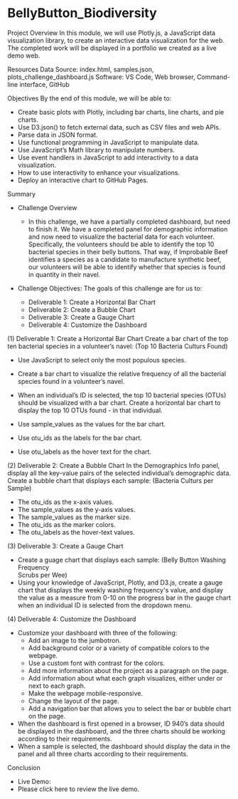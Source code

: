 # BellyButton_Biodiversity

Project Overview
In this module, we will use Plotly.js, a JavaScript data visualization library, to create an interactive data visualization for the web. The completed work will be displayed in a portfolio we created as a live demo web.

Resources
Data Source: index.html, samples.json, plots_challenge_dashboard.js
Software: VS Code, Web browser, Command-line interface, GitHub

Objectives
By the end of this module, we will be able to:

- Create basic plots with Plotly, including bar charts, line charts, and pie charts.
- Use D3.json() to fetch external data, such as CSV files and web APIs.
- Parse data in JSON format.
- Use functional programming in JavaScript to manipulate data.
- Use JavaScript’s Math library to manipulate numbers.
- Use event handlers in JavaScript to add interactivity to a data visualization.
- How to use interactivity to enhance your visualizations.
- Deploy an interactive chart to GitHub Pages.

Summary
- Challenge Overview
    - In this challenge, we have a partially completed dashboard, but need to finish it. We have a completed panel for demographic information and now need to visualize the bacterial data for each volunteer. Specifically, the volunteers should be able to identify the top 10 bacterial species in their belly buttons. That way, if Improbable Beef identifies a species as a candidate to manufacture synthetic beef, our volunteers will be able to identify whether that species is found in quantity in their navel.

- Challenge Objectives: The goals of this challenge are for us to:
    - Deliverable 1: Create a Horizontal Bar Chart
    - Deliverable 2: Create a Bubble Chart
    - Deliverable 3: Create a Gauge Chart
    - Deliverable 4: Customize the Dashboard

(1) Deliverable 1: Create a Horizontal Bar Chart
Create a bar chart of the top ten bacterial species in a volunteer’s navel: (Top 10 Bacteria Culturs Found)
- Use JavaScript to select only the most populous species.
- Create a bar chart to visualize the relative frequency of all the bacterial species found in a volunteer’s navel.
- When an individual’s ID is selected, the top 10 bacterial species (OTUs) should be visualized with a bar chart. Create a horizontal bar chart to display the top 10 OTUs found - in that individual.

- Use sample_values as the values for the bar chart.
- Use otu_ids as the labels for the bar chart.
- Use otu_labels as the hover text for the chart.

(2) Deliverable 2: Create a Bubble Chart
In the Demographics Info panel, display all the key-value pairs of the selected individual’s demographic data.
Create a bubble chart that displays each sample: (Bacteria Culturs per Sample)
- The otu_ids as the x-axis values.
- The sample_values as the y-axis values.
- The sample_values as the marker size.
- The otu_ids as the marker colors.
- The otu_labels as the hover-text values.

(3) Deliverable 3: Create a Gauge Chart
- Create a guage chart that displays each sample: (Belly Button Washing Frequency <br> Scrubs per Wee)
- Using your knowledge of JavaScript, Plotly, and D3.js, create a gauge chart that displays the weekly washing frequency's value, and display the value as a measure from 0-10 on the progress bar in the gauge chart when an individual ID is selected from the dropdown menu.

(4) Deliverable 4: Customize the Dashboard
- Customize your dashboard with three of the following:
    - Add an image to the jumbotron.
    - Add background color or a variety of compatible colors to the webpage.
    - Use a custom font with contrast for the colors.
    - Add more information about the project as a paragraph on the page.
    - Add information about what each graph visualizes, either under or next to each graph.
    - Make the webpage mobile-responsive.
    - Change the layout of the page.
    - Add a navigation bar that allows you to select the bar or bubble chart on the page.
- When the dashboard is first opened in a browser, ID 940’s data should be displayed in the dashboard, and the three charts should be working according to their requirements.
- When a sample is selected, the dashboard should display the data in the panel and all three charts according to their requirements. 

Conclusion
- Live Demo:
- Please click here to review the live demo.

